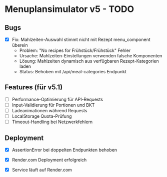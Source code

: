 # Menuplansimulator v5 - TODO

## Bugs

- [x] Fix: Mahlzeiten-Auswahl stimmt nicht mit Rezept menu_component überein
  - Problem: "No recipes for Frühstück/Frühstück" Fehler
  - Ursache: Mahlzeiten-Einstellungen verwenden falsche Komponenten
  - Lösung: Mahlzeiten dynamisch aus verfügbaren Rezept-Kategorien laden
  - Status: Behoben mit /api/meal-categories Endpunkt

## Features (für v5.1)

- [ ] Performance-Optimierung für API-Requests
- [ ] Input-Validierung für Portionen und BKT
- [ ] Ladeanimationen während Requests
- [ ] LocalStorage Quota-Prüfung
- [ ] Timeout-Handling bei Netzwerkfehlern

## Deployment

- [x] AssertionError bei doppelten Endpunkten behoben
- [x] Render.com Deployment erfolgreich
- [x] Service läuft auf Render.com


